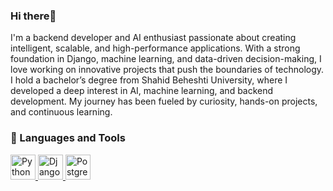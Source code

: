 ### Hi there👋

I'm a backend developer and AI enthusiast passionate about creating intelligent, scalable, and high-performance applications. With a strong foundation in Django, machine learning, and data-driven decision-making, I love working on innovative projects that push the boundaries of technology.
I hold a bachelor’s degree from Shahid Beheshti University, where I developed a deep interest in AI, machine learning, and backend development. My journey has been fueled by curiosity, hands-on projects, and continuous learning.

### 🧰 Languages and Tools

<p align="left">
  <a href="https://github.com/masoume-pasebani/Game-design_final_project" target="_blank">
    <img src="https://cdn.jsdelivr.net/gh/devicons/devicon/icons/python/python-original.svg" alt="Python" width="40" height="40"/>
  </a>
  <a href="https://github.com/masoume-pasebani/Generating-Generating-OCEL-from-CPN-files" target="_blank">
    <img src="https://cdn.jsdelivr.net/gh/devicons/devicon/icons/django/django-plain.svg" alt="Django" width="40" height="40"/>
  </a>
  <a href="https://github.com/masoume123/sql-backend-api" target="_blank">
    <img src="https://cdn.jsdelivr.net/gh/devicons/devicon/icons/postgresql/postgresql-original.svg" alt="PostgreSQL" width="40" height="40"/>
  </a>
</p>
